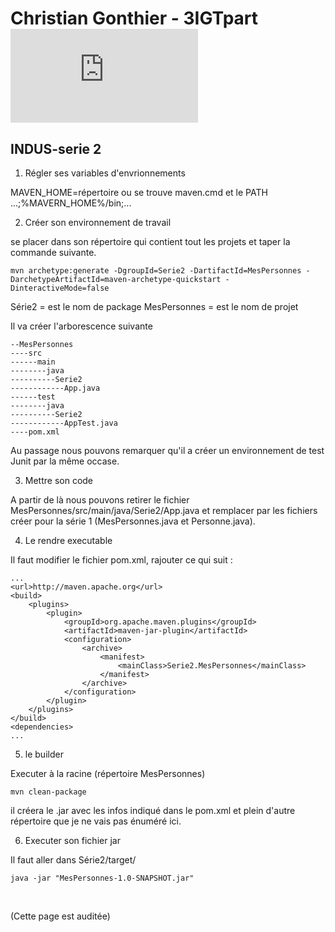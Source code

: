 # **Christian Gonthier - 3IGTpart**![](http://bgg.kicks-ass.org/trackacces/parimage.php?image=hearc-long-detoure.png&cours=GES-DP180219-INDUS-serie-2)

## INDUS-serie 2

1. Régler ses variables d'envrionnements

MAVEN_HOME=répertoire ou se trouve maven.cmd
et le PATH ...;%MAVERN_HOME%/bin;...

2. Créer son environnement de travail

se placer dans son répertoire qui contient tout les projets et taper la commande suivante.

```
mvn archetype:generate -DgroupId=Serie2 -DartifactId=MesPersonnes -DarchetypeArtifactId=maven-archetype-quickstart -DinteractiveMode=false
```

Série2 = est le nom de package
MesPersonnes = est le nom de projet

Il va créer l'arborescence suivante

```
--MesPersonnes
----src
------main
--------java
----------Serie2
------------App.java
------test
--------java
----------Serie2
------------AppTest.java
----pom.xml
```

Au passage nous pouvons remarquer qu'il a créer un environnement de test Junit par la même occase.

3. Mettre son code

A partir de là nous pouvons retirer le fichier MesPersonnes/src/main/java/Serie2/App.java et remplacer par les fichiers créer pour la série 1 (MesPersonnes.java et Personne.java).

4. Le rendre executable

Il faut modifier le fichier pom.xml, rajouter ce qui suit :

	...
	<url>http://maven.apache.org</url>
	<build>
		<plugins>
			<plugin>
				<groupId>org.apache.maven.plugins</groupId>
				<artifactId>maven-jar-plugin</artifactId>
				<configuration>
					<archive>
						<manifest>
							<mainClass>Serie2.MesPersonnes</mainClass>
						</manifest>
					</archive>
				</configuration>
			</plugin>
		</plugins>
	</build>
	<dependencies>
	...
5. le builder

Executer à la racine (répertoire MesPersonnes)

```
mvn clean-package
```

il créera le .jar avec les infos indiqué dans le pom.xml et plein d'autre répertoire que je ne vais pas énuméré ici.

6. Executer son fichier jar

Il faut aller dans Série2/target/

```
java -jar "MesPersonnes-1.0-SNAPSHOT.jar"
```







​

(Cette page est auditée)